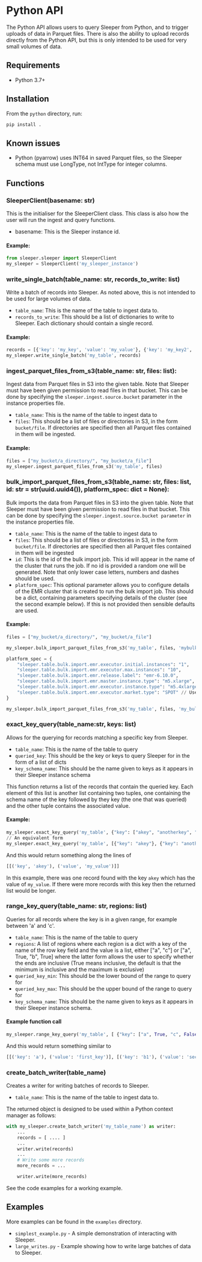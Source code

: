 Python API
==========

The Python API allows users to query Sleeper from Python, and to trigger uploads of data in Parquet files. There is
also the ability to upload records directly from the Python API, but this is only intended to be used for very small
volumes of data.

## Requirements

* Python 3.7+

## Installation

From the `python` directory, run:
```bash
pip install .
```

## Known issues

* Python (pyarrow) uses INT64 in saved Parquet files, so the Sleeper schema must use LongType, not IntType for
integer columns.

## Functions

### SleeperClient(basename: str)

This is the initialiser for the SleeperClient class. This class is also how the user will run the ingest and query functions.

* basename: This is the Sleeper instance id.

#### Example:

```python
from sleeper.sleeper import SleeperClient
my_sleeper = SleeperClient('my_sleeper_instance')
```

### write_single_batch(table_name: str, records_to_write: list)

Write a batch of records into Sleeper. As noted above, this is not intended to be used for large volumes of
data.

* `table_name`: This is the name of the table to ingest data to.
* `records_to_write`: This should be a list of dictionaries to write to Sleeper. Each dictionary should contain a single record.

#### Example:

```python
records = [{'key': 'my_key', 'value': 'my_value'}, {'key': 'my_key2', 'value': 'my_value2'}]
my_sleeper.write_single_batch('my_table', records)
```

### ingest_parquet_files_from_s3(table_name: str, files: list):

Ingest data from Parquet files in S3 into the given table. Note that Sleeper must have been given permission
to read files in that bucket. This can be done by specifying the `sleeper.ingest.source.bucket` parameter
in the instance properties file.

* `table_name`: This is the name of the table to ingest data to
* `files`: This should be a list of files or directories in S3, in the form `bucket/file`. If directories are specified
then all Parquet files contained in them will be ingested.

#### Example:

```python
files = ["my_bucket/a_directory/", "my_bucket/a_file"]
my_sleeper.ingest_parquet_files_from_s3('my_table', files)
```

### bulk_import_parquet_files_from_s3(table_name: str, files: list, id: str = str(uuid.uuid4()), platform_spec: dict = None):

Bulk imports the data from Parquet files in S3 into the given table. Note that Sleeper must have been given
permission to read files in that bucket. This can be done by specifying the `sleeper.ingest.source.bucket parameter`
in the instance properties file.

* `table_name`: This is the name of the table to ingest data to
* `files`: This should be a list of files or directories in S3, in the form `bucket/file`. If directories are specified
then all Parquet files contained in them will be ingested
* `id`: This is the id of the bulk import job. This id will appear in the name of the cluster that runs the job. If
no id is provided a random one will be generated. Note that only lower case letters, numbers and dashes should be used.
* `platform_spec`: This optional parameter allows you to configure details of the EMR cluster that is created to run
the bulk import job. This should be a dict, containing parameters specifying details of the cluster (see the second
example below). If this is not provided then sensible defaults are used.

#### Example:

```python
files = ["my_bucket/a_directory/", "my_bucket/a_file"]

my_sleeper.bulk_import_parquet_files_from_s3('my_table', files, 'mybulkimportjob')

platform_spec = {
    "sleeper.table.bulk.import.emr.executor.initial.instances": "1",
    "sleeper.table.bulk.import.emr.executor.max.instances": "10",
    "sleeper.table.bulk.import.emr.release.label": "emr-6.10.0",
    "sleeper.table.bulk.import.emr.master.instance.type": "m5.xlarge",
    "sleeper.table.bulk.import.emr.executor.instance.type": "m5.4xlarge",
    "sleeper.table.bulk.import.emr.executor.market.type": "SPOT" // Use "ON_DEMAND" for on demand instances
}

my_sleeper.bulk_import_parquet_files_from_s3('my_table', files, 'my_bulk_import_job', platform_spec)
```

### exact_key_query(table_name:str, keys: list)

Allows for the querying for records matching a specific key from Sleeper.

* `table_name`: This is the name of the table to query
* `queried_key`: This should be the key or keys to query Sleeper for in the form of a list of dicts
* `key_schema_name`: This should be the name given to keys as it appears in their Sleeper instance schema

This function returns a list of the records that contain the queried key. Each element of this list is another list
containing two tuples, one containing the schema name of the key followed by they key (the one that was queried) and
the other tuple contains the associated value.

#### Example:

```python
my_sleeper.exact_key_query('my_table', {"key": ["akey", "anotherkey", "yetanotherkey"]})
// An equivalent form
my_sleeper.exact_key_query('my_table', [{"key": "akey"}, {"key": "anotherkey"}, {"key": "yetanotherkey"}])
```

And this would return something along the lines of 

```python
[[('key', 'akey'), ('value', 'my_value')]]
```

In this example, there was one record found with the key `akey` which has the value of `my_value`. If there
were more records with this key then the returned list would be longer.

### range_key_query(table_name: str, regions: list)

Queries for all records where the key is in a given range, for example between 'a' and 'c'.

* `table_name`: This is the name of the table to query
* `regions`: A list of regions where each region is a dict with a key of the name of the row key field and
the value is a list, either ["a", "c"] or ["a", True, "b", True] where the latter form allows the user to
specify whether the ends are inclusive (True means inclusive, the default is that the minimum is inclusive
and the maximum is exclusive)
* `queried_key_min`: This should be the lower bound of the range to query for
* `queried_key_max`: This should be the upper bound of the range to query for
* `key_schema_name`: This should be the name given to keys as it appears in their Sleeper instance schema.

#### Example function call

```python
my_sleeper.range_key_query('my_table', [ {"key": ["a", True, "c", False]} ])
```

And this would return something similar to

```python
[[('key': 'a'), ('value': 'first_key')], [('key': 'b1'), ('value': 'second_key')]. [('key': 'b2'), ('value': 'third_key')]]
```

### create_batch_writer(table_name)

Creates a writer for writing batches of records to Sleeper.

* `table_name`: This is the name of the table to ingest data to.
  
The returned object is designed to be used within a Python context manager
as follows:

```python
with my_sleeper.create_batch_writer('my_table_name') as writer:
    ...
    records = [ .... ]
    ...
    writer.write(records)
    ...
    # Write some more records
    more_records = ...

    writer.write(more_records)
```

See the code examples for a working example.

## Examples

More examples can be found in the `examples` directory.

* `simplest_example.py` - A simple demonstration of interacting with Sleeper.
* `large_writes.py` - Example showing how to write large batches of data to Sleeper.
